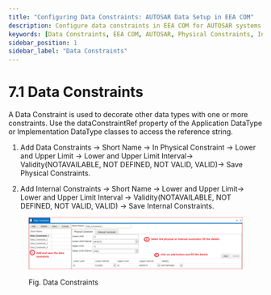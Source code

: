 ```yaml
---
title: "Configuring Data Constraints: AUTOSAR Data Setup in EEA COM"
description: Configure data constraints in EEA COM for AUTOSAR systems. Set physical and internal limits to ensure data integrity and optimize ECU communication performance.
keywords: [Data Constraints, EEA COM, AUTOSAR, Physical Constraints, Internal Constraints, Data Type Limits, ECU Data Management]
sidebar_position: 1
sidebar_label: "Data Constraints"
---
```


# 7.1 Data Constraints

A Data Constraint is used to decorate other data types with one or more constraints. Use the dataConstraintRef property of the Application DataType or Implementation DataType classes to access the reference string.

1. Add Data Constraints → Short Name → In Physical Constraint  → Lower and Upper Limit → Lower and Upper Limit Interval→ Validity(NOTAVAILABLE, NOT DEFINED, NOT VALID, VALID)→ Save Physical Constraints.

2. Add Internal Constraints → Short Name  → Lower and Upper Limit→ Lower and Upper Limit Interval → Validity(NOTAVAILABLE, NOT DEFINED, NOT VALID, VALID) → Save Internal Constraints.

<div class="text--center">

<figure>

![Data Constraints](../assets/image2.webp "- Data Constraints")
<figcaption>Fig. Data Constraints</figcaption>
</figure>
</div>

